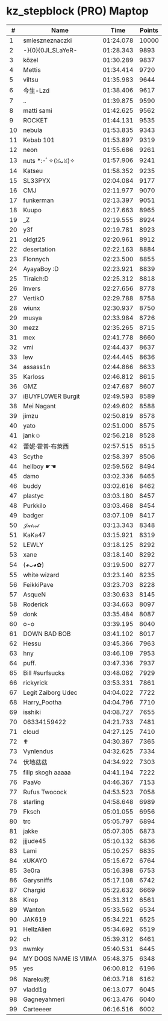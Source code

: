 # kz_stepblock (PRO) Maptop

|  # | Name | Time | Points |
|-------------- | -------------- | -------------- | -------------- | 
| 1 | smieszneznaczki | 01:24.078 | 10000 | 
| 2 | -}{0}{0JI_SLaYeR- | 01:28.343 | 9893 | 
| 3 | közel | 01:30.289 | 9837 | 
| 4 | Mettis | 01:34.414 | 9720 | 
| 5 | viltsu | 01:35.983 | 9644 | 
| 6 | 今生-Lzd | 01:38.406 | 9617 | 
| 7 | .. | 01:39.875 | 9590 | 
| 8 | matti sami | 01:42.625 | 9562 | 
| 9 | ROCKET | 01:44.131 | 9535 | 
| 10 | nebula | 01:53.835 | 9343 | 
| 11 | Kebab 101 | 01:53.897 | 9319 | 
| 12 | neon | 01:55.686 | 9261 | 
| 13 | nuts *:･ﾟ✧(ꈍᴗꈍ)✧ | 01:57.906 | 9241 | 
| 14 | Katseu | 01:58.352 | 9235 | 
| 15 | SL33PYX | 02:04.084 | 9177 | 
| 16 | CMJ | 02:11.977 | 9070 | 
| 17 | funkerman | 02:13.397 | 9051 | 
| 18 | Kuupo | 02:17.663 | 8965 | 
| 19 | _Z | 02:19.555 | 8924 | 
| 20 | y3f | 02:19.781 | 8923 | 
| 21 | oldgt25 | 02:20.961 | 8912 | 
| 22 | desertation | 02:22.163 | 8884 | 
| 23 | Flonnych | 02:23.500 | 8855 | 
| 24 | AyayaBoy :D | 02:23.921 | 8839 | 
| 25 | Tiraich:D | 02:25.312 | 8818 | 
| 26 | Invers | 02:27.656 | 8778 | 
| 27 | VertikO | 02:29.788 | 8758 | 
| 28 | wiunx | 02:30.937 | 8750 | 
| 29 | musya | 02:33.984 | 8726 | 
| 30 | mezz | 02:35.265 | 8715 | 
| 31 | mex | 02:41.778 | 8660 | 
| 32 | vmi | 02:44.437 | 8637 | 
| 33 | lew | 02:44.445 | 8636 | 
| 34 | assass1n | 02:44.866 | 8633 | 
| 35 | Karloss | 02:46.812 | 8615 | 
| 36 | GMZ | 02:47.687 | 8607 | 
| 37 | iBUYFL0WER Burgit | 02:49.593 | 8589 | 
| 38 | Mei Nagant | 02:49.602 | 8588 | 
| 39 | jimzu | 02:50.819 | 8578 | 
| 40 | yato | 02:51.000 | 8575 | 
| 41 | jank☺ | 02:56.218 | 8528 | 
| 42 | 蕾妮·霍普·布萊西 | 02:57.515 | 8515 | 
| 43 | Scythe | 02:58.397 | 8506 | 
| 44 | hellboy ☛☚ | 02:59.562 | 8494 | 
| 45 | damo | 03:02.336 | 8465 | 
| 46 | buddy | 03:02.616 | 8462 | 
| 47 | plastyc | 03:03.180 | 8457 | 
| 48 | Purkkilo | 03:03.468 | 8454 | 
| 49 | badger | 03:07.109 | 8417 | 
| 50 | 𝒥𝓊𝒾𝓈𝓈𝒾 | 03:13.343 | 8348 | 
| 51 | KaKa47 | 03:15.921 | 8319 | 
| 52 | LEWLY | 03:18.125 | 8292 | 
| 53 | xane | 03:18.140 | 8292 | 
| 54 | (◕ᴗ◕✿) | 03:19.500 | 8277 | 
| 55 | white wizard | 03:23.140 | 8235 | 
| 56 | FeikkiPave | 03:23.703 | 8228 | 
| 57 | 󠀡󠀡⁧⁧AsqueN | 03:30.633 | 8145 | 
| 58 | Roderick | 03:34.663 | 8097 | 
| 59 | donk | 03:35.484 | 8087 | 
| 60 | o-o | 03:39.195 | 8040 | 
| 61 | DOWN BAD BOB | 03:41.102 | 8017 | 
| 62 | Hessu | 03:45.366 | 7963 | 
| 63 | hny | 03:46.109 | 7953 | 
| 64 | puff. | 03:47.336 | 7937 | 
| 65 | Bill #surfsucks | 03:48.062 | 7929 | 
| 66 | rickyrick | 03:53.331 | 7861 | 
| 67 | Legit Zaiborg Udec | 04:04.022 | 7722 | 
| 68 | Harry_Pootha | 04:04.796 | 7710 | 
| 69 | isshiki | 04:08.727 | 7655 | 
| 70 | 06334159422 | 04:21.733 | 7481 | 
| 71 | cloud | 04:27.125 | 7410 | 
| 72 | ✟ | 04:30.367 | 7365 | 
| 73 | Vynlendus | 04:32.625 | 7334 | 
| 74 | 伏地菇菇 | 04:34.922 | 7303 | 
| 75 | filip skogh aaaaa | 04:41.194 | 7222 | 
| 76 | PaaVo | 04:46.367 | 7153 | 
| 77 | Rufus Twocock | 04:53.523 | 7058 | 
| 78 | starling | 04:58.648 | 6989 | 
| 79 | Fksch | 05:01.055 | 6956 | 
| 80 | trc | 05:05.797 | 6894 | 
| 81 | jakke | 05:07.305 | 6873 | 
| 82 | jjjude45 | 05:10.132 | 6836 | 
| 83 | Lami | 05:10.257 | 6835 | 
| 84 | xUKAYO | 05:15.672 | 6764 | 
| 85 | 3e0ra | 05:16.398 | 6753 | 
| 86 | Garysniffs | 05:17.108 | 6742 | 
| 87 | Chargid | 05:22.632 | 6669 | 
| 88 | Kirep | 05:31.312 | 6561 | 
| 89 | Wanton | 05:33.562 | 6534 | 
| 90 | JAK619 | 05:34.221 | 6525 | 
| 91 | HellzAlien | 05:34.692 | 6519 | 
| 92 | ch | 05:39.312 | 6461 | 
| 93 | nwmky | 05:40.531 | 6445 | 
| 94 | MY DOGS NAME IS VIIMA | 05:48.375 | 6348 | 
| 95 | yes | 06:00.812 | 6196 | 
| 96 | Nareku死 | 06:03.718 | 6162 | 
| 97 | vladd1g | 06:13.077 | 6045 | 
| 98 | Gagneyahmeri | 06:13.476 | 6040 | 
| 99 | Carteeeer | 06:16.516 | 6002 | 

